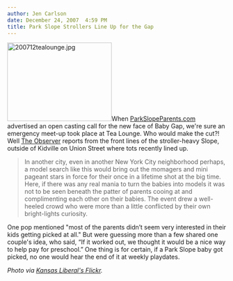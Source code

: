 ```yaml
---
author: Jen Carlson
date: December 24, 2007  4:59 PM
title: Park Slope Strollers Line Up for the Gap  
---
```


<p><img alt="200712tealounge.jpg" src="https://web.archive.org/web/20110611050801im_/http://gothamist.com/attachments/arts_jen/200712tealounge.jpg" width="240" height="180" class="right">When <a href="https://web.archive.org/web/20110611050801/http://www.parkslopeparents.com/">ParkSlopeParents.com</a> advertised an open casting call for the new face of Baby Gap, we&apos;re sure an emergency meet-up took place at Tea Lounge. Who would make the cut?! Well <a href="https://web.archive.org/web/20110611050801/http://www.observer.com/2007/park-slope-parents-trotting-tots-baby-gap-audition-emit-aura-careful-nonchalance">The Observer</a> reports from the front lines of the stroller-heavy Slope, outside of Kidville on Union Street where tots recently lined up.</p><blockquote>In another city, even in another New York City neighborhood perhaps, a model search like this would bring out the momagers and mini pageant stars in force for their once in a lifetime shot at the big time. Here, if there was any real mania to turn the babies into models it was not to be seen beneath the patter of parents cooing at and complimenting each other on their babies. The event drew a well-heeled crowd who were more than a little conflicted by their own bright-lights curiosity.</blockquote>One pop mentioned &quot;most of the parents didn&#x2019;t seem very interested in their kids getting picked at all.&quot; But were guessing more than a few shared one couple&apos;s idea, who said, &#x201C;If it worked out, we thought it would be a nice way to help pay for preschool.&#x201D; One thing is for certain, if a Park Slope baby got picked, no one would hear the end of it at weekly playdates.<p></p>

<p><em>Photo via <a href="https://web.archive.org/web/20110611050801/http://www.flickr.com/photos/kansasliberal/288113460">Kansas Liberal&apos;s Flickr</a>.</em></p>